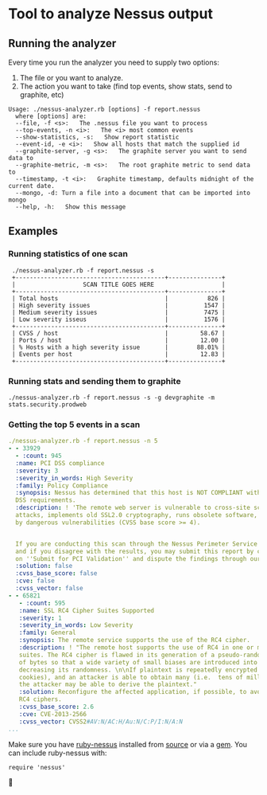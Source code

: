 # Tool to analyze Nessus output

## Running the analyzer
Every time you run the analyzer you need to supply two options:

1. The file or you want to analyze.
2. The action you want to take (find top events, show stats, send to graphite, etc)

```
Usage: ./nessus-analyzer.rb [options] -f report.nessus 
  where [options] are:
  --file, -f <s>:   The .nessus file you want to process
  --top-events, -n <i>:   The <i> most common events
  --show-statistics, -s:   Show report statistic
  --event-id, -e <i>:   Show all hosts that match the supplied id
  --graphite-server, -g <s>:   The graphite server you want to send data to
  --graphite-metric, -m <s>:   The root graphite metric to send data to
  --timestamp, -t <i>:   Graphite timestamp, defaults midnight of the current date.
  --mongo, -d: Turn a file into a document that can be imported into mongo
  --help, -h:   Show this message
```

## Examples
### Running statistics of one scan
``` 
 ./nessus-analyzer.rb -f report.nessus -s
 +------------------------------------------+---------------+
 |                   SCAN TITLE GOES HERE                   |
 +------------------------------------------+---------------+
 | Total hosts                              |           826 |
 | High severity issues                     |          1547 |
 | Medium severity issues                   |          7475 |
 | Low severity isseus                      |          1576 |
 +------------------------------------------+---------------+
 | CVSS / host                              |         58.67 |
 | Ports / host                             |         12.00 |
 | % Hosts with a high severity issue       |        88.01% |
 | Events per host                          |         12.83 |
 +------------------------------------------+---------------+
```
### Running stats and sending them to graphite
```
./nessus-analyzer.rb -f report.nessus -s -g devgraphite -m stats.security.prodweb
```
### Getting the top 5 events in a scan
```yaml
./nessus-analyzer.rb -f report.nessus -n 5
- - 33929
  - :count: 945
  :name: PCI DSS compliance
  :severity: 3
  :severity_in_words: High Severity
  :family: Policy Compliance
  :synopsis: Nessus has determined that this host is NOT COMPLIANT with the PCI
  DSS requirements.
  :description: ! 'The remote web server is vulnerable to cross-site scripting (XSS)
  attacks, implements old SSL2.0 cryptography, runs obsolete software, or is affected
  by dangerous vulnerabilities (CVSS base score >= 4).


  If you are conducting this scan through the Nessus Perimeter Service Plugin,
  and if you disagree with the results, you may submit this report by clicking
  on ''Submit for PCI Validation'' and dispute the findings through our web interface.'
  :solution: false
  :cvss_base_score: false
  :cve: false
  :cvss_vector: false
- - 65821
   - :count: 595
   :name: SSL RC4 Cipher Suites Supported
   :severity: 1
   :severity_in_words: Low Severity
   :family: General
   :synopsis: The remote service supports the use of the RC4 cipher.
   :description: ! "The remote host supports the use of RC4 in one or more cipher
   suites. The RC4 cipher is flawed in its generation of a pseudo-random stream
   of bytes so that a wide variety of small biases are introduced into the stream,
   decreasing its randomness. \n\nIf plaintext is repeatedly encrypted (e.g.  HTTP
   cookies), and an attacker is able to obtain many (i.e.  tens of millions) ciphertexts,
   the attacker may be able to derive the plaintext."
   :solution: Reconfigure the affected application, if possible, to avoid use of
   RC4 ciphers.
   :cvss_base_score: 2.6
   :cve: CVE-2013-2566
   :cvss_vector: CVSS2#AV:N/AC:H/Au:N/C:P/I:N/A:N
...
```

Make sure you have [ruby-nessus](https://github.com/mephux/ruby-nessus) installed from [source](https://github.com/mephux/ruby-nessus) or via a [gem](http://rubygems.org/gems/ruby-nessus). You can include ruby-nessus with:

```
require 'nessus'
```

:beers:
